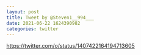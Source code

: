```yaml
--- 
layout: post 
title: Tweet by @Steven1__994___ 
date: 2021-06-22 1624390982 
categories: twitter 
--- 
```

https://twitter.com/o/status/1407422164194713605